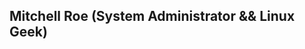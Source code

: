## Mitchell Roe (System Administrator && Linux Geek)

<!--
- 🔭 I’m currently working on ...
- 🌱 I’m currently learning how to cope with change
- 👯 I’m looking to collaborate on ...
- 🤔 I’m looking for help with ...
- 💬 Ask me about ...
- 📫 How to reach me: ...
- 😄 Pronouns: ...
- ⚡ Fun fact: ...
-->
